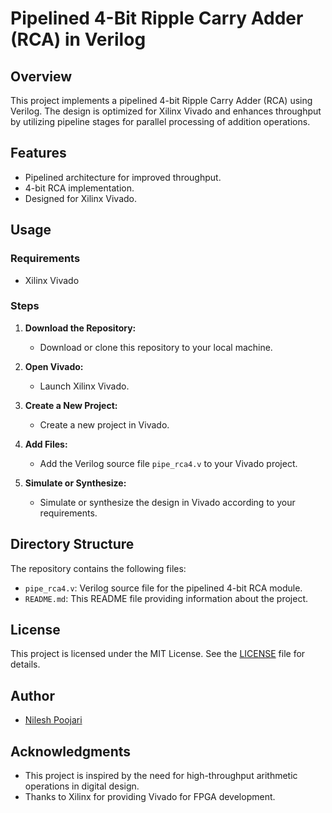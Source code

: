 # Pipelined 4-Bit Ripple Carry Adder (RCA) in Verilog

## Overview

This project implements a pipelined 4-bit Ripple Carry Adder (RCA) using Verilog. The design is optimized for Xilinx Vivado and enhances throughput by utilizing pipeline stages for parallel processing of addition operations.

## Features

- Pipelined architecture for improved throughput.
- 4-bit RCA implementation.
- Designed for Xilinx Vivado.

## Usage

### Requirements

- Xilinx Vivado

### Steps

1. **Download the Repository:**
   - Download or clone this repository to your local machine.

2. **Open Vivado:**
   - Launch Xilinx Vivado.

3. **Create a New Project:**
   - Create a new project in Vivado.

4. **Add Files:**
   - Add the Verilog source file `pipe_rca4.v` to your Vivado project.

5. **Simulate or Synthesize:**
   - Simulate or synthesize the design in Vivado according to your requirements.

## Directory Structure

The repository contains the following files:

- `pipe_rca4.v`: Verilog source file for the pipelined 4-bit RCA module.
- `README.md`: This README file providing information about the project.

## License

This project is licensed under the MIT License. See the [LICENSE](LICENSE) file for details.

## Author

- [Nilesh Poojari](https://github.com/Nilesh002)

## Acknowledgments

- This project is inspired by the need for high-throughput arithmetic operations in digital design.
- Thanks to Xilinx for providing Vivado for FPGA development.
